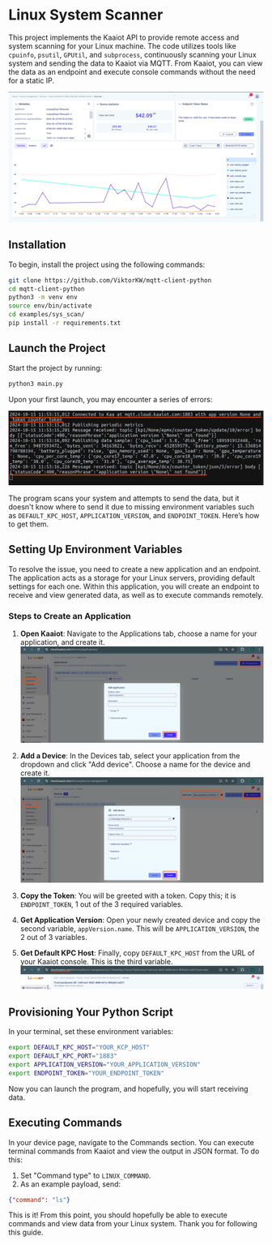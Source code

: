 # Linux System Scanner

This project implements the Kaaiot API to provide remote access and system scanning for your Linux machine. The code utilizes tools like `cpuinfo`, `psutil`, `GPUtil`, and `subprocess`, continuously scanning your Linux system and sending the data to Kaaiot via MQTT. From Kaaiot, you can view the data as an endpoint and execute console commands without the need for a static IP.

![running endpoint](./imgs/running_endpoint.png)

## Installation

To begin, install the project using the following commands:

```bash
git clone https://github.com/ViktorKW/mqtt-client-python
cd mqtt-client-python
python3 -m venv env
source env/bin/activate
cd examples/sys_scan/
pip install -r requirements.txt
```

## Launch the Project

Start the project by running:

```bash
python3 main.py
```

Upon your first launch, you may encounter a series of errors:

![error picture](./imgs/env_vars_not_found.png)

The program scans your system and attempts to send the data, but it doesn't know where to send it due to missing environment variables such as `DEFAULT_KPC_HOST`, `APPLICATION_VERSION`, and `ENDPOINT_TOKEN`. Here’s how to get them.

## Setting Up Environment Variables

To resolve the issue, you need to create a new application and an endpoint. The application acts as a storage for your Linux servers, providing default settings for each one. Within this application, you will create an endpoint to receive and view generated data, as well as to execute commands remotely.

### Steps to Create an Application

1. **Open Kaaiot**: Navigate to the Applications tab, choose a name for your application, and create it.
   ![create application picture](./imgs/add_app.png)

2. **Add a Device**: In the Devices tab, select your application from the dropdown and click "Add device". Choose a name for the device and create it.
   ![creating device picture](./imgs/add_device.png)

3. **Copy the Token**: You will be greeted with a token. Copy this; it is `ENDPOINT_TOKEN`, 1 out of the 3 required variables.

4. **Get Application Version**: Open your newly created device and copy the second variable, `appVersion.name`. This will be `APPLICATION_VERSION`, the 2 out of 3 variables.

5. **Get Default KPC Host**: Finally, copy `DEFAULT_KPC_HOST` from the URL of your Kaaiot console. This is the third variable.
   ![KPC host picture](./imgs/kpc_host.png)

## Provisioning Your Python Script

In your terminal, set these environment variables:

```bash
export DEFAULT_KPC_HOST="YOUR_KCP_HOST"
export DEFAULT_KPC_PORT="1883"
export APPLICATION_VERSION="YOUR_APPLICATION_VERSION"
export ENDPOINT_TOKEN="YOUR_ENDPOINT_TOKEN"
```

Now you can launch the program, and hopefully, you will start receiving data.

## Executing Commands

In your device page, navigate to the Commands section. You can execute terminal commands from Kaaiot and view the output in JSON format. To do this:

1. Set "Command type" to `LINUX_COMMAND`.
2. As an example payload, send:

```json
{"command": "ls"}
```

This is it! From this point, you should hopefully be able to execute commands and view data from your Linux system. Thank you for following this guide.